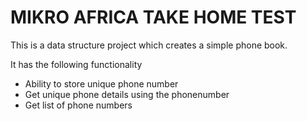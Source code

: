 # MIKRO AFRICA TAKE HOME TEST

This is a data structure project which creates a simple phone book.

It has the following functionality

- Ability to store unique phone number
- Get unique phone details using the phonenumber
- Get list of phone numbers
